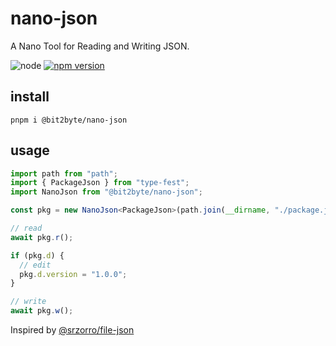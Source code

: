 # nano-json

A Nano Tool for Reading and Writing JSON.

![node](https://img.shields.io/badge/Node-339933?logo=nodedotjs&labelColor=263238)
[![npm version](https://img.shields.io/npm/v/@bit2byte/nano-json)](https://www.npmjs.com/package/@bit2byte/nano-json)

## install

`pnpm i @bit2byte/nano-json`

## usage

```ts
import path from "path";
import { PackageJson } from "type-fest";
import NanoJson from "@bit2byte/nano-json";

const pkg = new NanoJson<PackageJson>(path.join(__dirname, "./package.json"));

// read
await pkg.r();

if (pkg.d) {
  // edit
  pkg.d.version = "1.0.0";
}

// write
await pkg.w();
```

Inspired by [@srzorro/file-json](https://github.com/SrZorro/file-json)
